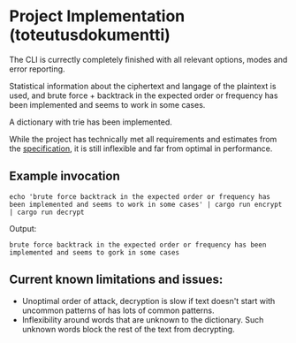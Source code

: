 # Project Implementation (toteutusdokumentti)

The CLI is currectly completely finished with all relevant options, modes
and error reporting.

Statistical information about the ciphertext and langage of the plaintext
is used, and brute force + backtrack in the expected order or frequency has
been implemented and seems to work in some cases.

A dictionary with trie has been implemented.

While the project has technically met all requirements and estimates from
the [specification](specification.md), it is still inflexible and far
from optimal in performance.

## Example invocation

```
echo 'brute force backtrack in the expected order or frequency has been implemented and seems to work in some cases' | cargo run encrypt | cargo run decrypt
```

Output:

```
brute force backtrack in the expected order or frequency has been implemented and seems to gork in some cases
```

## Current known limitations and issues:

- Unoptimal order of attack, decryption is slow if text doesn't start with
  uncommon patterns of has lots of common patterns.
- Inflexibility around words that are unknown to the dictionary.
  Such unknown words block the rest of the text from decrypting.
